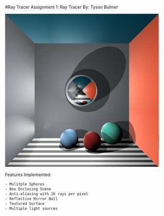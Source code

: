 #Ray Tracer
Assignment 1: Ray Tracer
By: Tyson Bulmer

![Sample Image](https://github.com/soxies1/Ray-Tracer/blob/master/TracedImage.png)

Features Implemented:

	- Mulitple Spheres
	- Box Enclosing Scene
	- Anti-aliasing with 16 rays per pixel
	- Reflective Mirror Ball
	- Textured Surface
	- Multiple light sources
